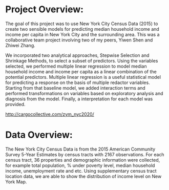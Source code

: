 # Project Overview:
The goal of this project was to use New York City Census Data (2015) to create two sensible models for predicting median household income and income per capita in New York City and the surrounding area. This was a collaborative team project involving two of my peers,
Yiwen Shen and Zhiwei Zhang.

We incorporated two analytical approaches, Stepwise Selection and Shrinkage Methods, to select a subset of predictors. Using the variables selected, we performed multiple linear regression to model median household income and income per capita as a linear combination of the potential predictors. Multiple linear regression is a useful statistical model for predicting a response on the basis of multiple redactor variables. Starting from that baseline model, we added interaction terms and performed transformations on variables based on exploratory analysis and diagnosis from the model. Finally, a interpretation for each model was provided.

http://cargocollective.com/zym_nyc2020/

# Data Overview:	 	 	 					
The New York City Census Data is from the 2015 American Community Survey 5-Year Estimates by census tracts with 2167 observations. For each census tract, 36 properties and demographic information were collected, for example total population, % under poverty level, median household income, unemployment rate and etc. Using supplementary census tract location data, we are able to show the distribution of income level on New York Map.


